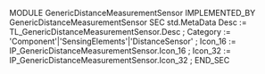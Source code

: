 MODULE GenericDistanceMeasurementSensor IMPLEMENTED_BY  GenericDistanceMeasurementSensor 
SEC std.MetaData
    Desc       := TL_GenericDistanceMeasurementSensor.Desc ;
    Category   := 'Component'|'SensingElements'|'DistanceSensor' ;
    Icon_16    := IP_GenericDistanceMeasurementSensor.Icon_16 ;
    Icon_32    := IP_GenericDistanceMeasurementSensor.Icon_32 ;
END_SEC
